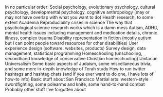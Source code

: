 In no particular order:
Social psychology, evolutionary psychology, cultural psychology, developmental psychology, cognitive anthropology (may or may not have overlap with what you want to do)
Health research, to some extent
Academia 
Reproducibility crises in science
The way that psychological science research works which is a damn mess
Autism, ADHD, mental health issues including management and medication details, chronic illness, complex trauma
Disability representation in fiction (mostly autism but I can point people toward resources for other disabilities)
User experience design (software, websites, products)
Survey design, data management, statistical programming
Homeschooling (unschooling, secondhand knowledge of conservative Christian homeschooling)
Unitarian Universalism
Some basic aspects of Judaism, some miscellaneous trivia, and some more in-depth knowledge of Torah study
How to run twitter hashtags and hashtag chats (and if you ever want to do one, I have lots of how-to info)
Basic stuff about San Francisco
Martial arts: western-style swordfighting, some polearms and knife, some hand-to-hand combat
Probably other stuff I've forgotten about
 